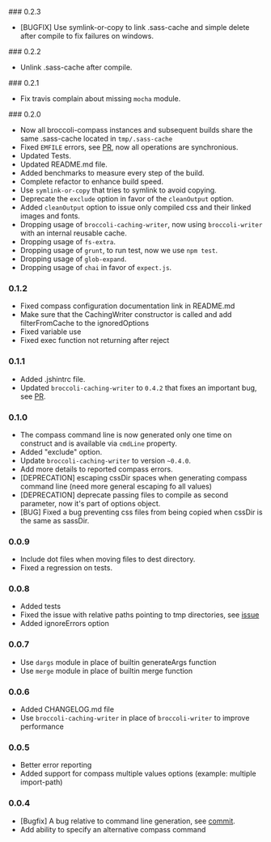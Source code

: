### 0.2.3
* [BUGFIX] Use symlink-or-copy to link .sass-cache and simple delete after compile to fix failures on windows.

### 0.2.2
* Unlink .sass-cache after compile.

### 0.2.1
* Fix travis complain about missing `mocha` module.

### 0.2.0
* Now all broccoli-compass instances and subsequent builds share the same .sass-cache located in `tmp/.sass-cache`
* Fixed `EMFILE` errors, see [PR](https://github.com/g13013/broccoli-compass/issues/22), now all operations are synchronious.
* Updated Tests.
* Updated README.md file.
* Added benchmarks to measure every step of the build. 
* Complete refactor to enhance build speed.
* Use `symlink-or-copy` that tries to symlink to avoid copying.
* Deprecate the `exclude` option in favor of the `cleanOutput` option.
* Added `cleanOutput` option to issue only compiled css and their linked images and fonts.
* Dropping usage of `broccoli-caching-writer`, now using `broccoli-writer` with an internal reusable cache.
* Dropping usage of `fs-extra`.
* Dropping usage of `grunt`, to run test, now we use `npm test`.
* Dropping usage of `glob-expand`.
* Dropping usage of `chai` in favor of `expect.js`.

### 0.1.2
* Fixed compass configuration documentation link in README.md
* Make sure that the CachingWriter constructor is called and add filterFromCache to the ignoredOptions
* Fixed variable use
* Fixed exec function not returning after reject

### 0.1.1
* Added .jshintrc file.
* Updated `broccoli-caching-writer` to `0.4.2` that fixes an important bug, see [PR](https://github.com/rwjblue/broccoli-caching-writer/pull/7).

### 0.1.0
* The compass command line is now generated only one time on construct and is available via `cmdLine` property.
* Added "exclude" option.
* Update `broccoli-caching-writer` to version `~0.4.0`.
* Add more details to reported compass errors.
* [DEPRECATION] escaping cssDir spaces when generating compass command line (need more general escaping fo all values)
* [DEPRECATION] deprecate passing files to compile as second parameter, now it's part of options object.
* [BUG] Fixed a bug preventing css files from being copied when cssDir is the same as sassDir.

### 0.0.9
* Include dot files when moving files to dest directory.
* Fixed a regression on tests.

### 0.0.8
* Added tests
* Fixed the issue with relative paths pointing to tmp directories, see [issue](https://github.com/g13013/broccoli-compass/issues/7)
* Added ignoreErrors option

### 0.0.7
* Use `dargs` module in place of builtin generateArgs function
* Use `merge` module in place of builtin merge function

### 0.0.6
* Added CHANGELOG.md file
* Use `broccoli-caching-writer` in place of `broccoli-writer` to improve performance

### 0.0.5
* Better error reporting
* Added support for compass multiple values options (example: multiple import-path)

### 0.0.4
* [Bugfix] A bug relative to command line generation, see [commit](https://github.com/g13013/broccoli-compass/commit/80908a012943c95d76431d19bad688163c2bf27a).
* Add ability to specify an alternative compass command
